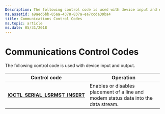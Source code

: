 ```yaml
---
Description: The following control code is used with device input and output.
ms.assetid: a9aed6bb-05aa-4378-837a-ea7ccda39ba4
title: Communications Control Codes
ms.topic: article
ms.date: 05/31/2018
---
```


# Communications Control Codes

The following control code is used with device input and output.



| Control code                                                        | Operation                                                                           |
|---------------------------------------------------------------------|-------------------------------------------------------------------------------------|
| [**IOCTL\_SERIAL\_LSRMST\_INSERT**](/windows/desktop/api/WinIoCtl/ni-winioctl-ioctl_serial_lsrmst_insert) | Enables or disables placement of a line and modem status data into the data stream. |



 

 

 



